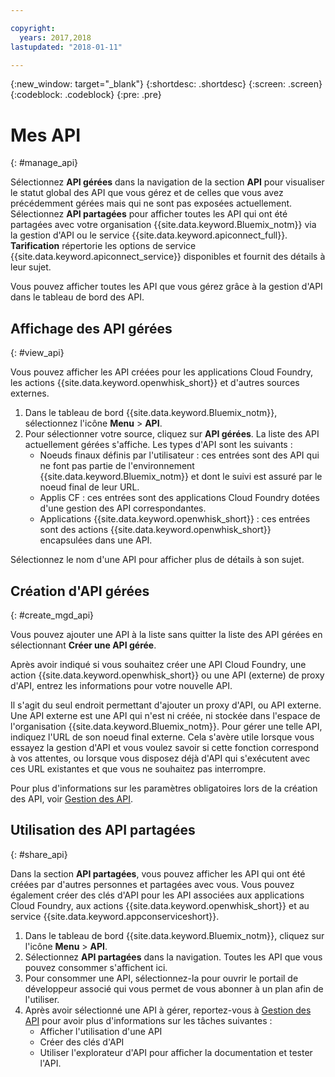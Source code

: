 ```yaml
---

copyright:
  years: 2017,2018
lastupdated: "2018-01-11"

---
```



{:new_window: target="_blank"}
{:shortdesc: .shortdesc}
{:screen: .screen}
{:codeblock: .codeblock}
{:pre: .pre}

# Mes API
{: #manage_api}

Sélectionnez **API gérées** dans la navigation de la section **API** pour visualiser le statut global des API que vous gérez et de celles que vous avez précédemment gérées mais qui ne sont pas exposées actuellement. Sélectionnez **API partagées** pour afficher toutes les API qui ont été partagées avec votre organisation {{site.data.keyword.Bluemix_notm}} via la gestion d'API ou le service {{site.data.keyword.apiconnect_full}}. **Tarification** répertorie les options de service {{site.data.keyword.apiconnect_service}} disponibles et fournit des détails à leur sujet.

Vous pouvez afficher toutes les API que vous gérez grâce à la gestion d'API dans le tableau de bord des API. 

## Affichage des API gérées
{: #view_api}

Vous pouvez afficher les API créées pour les applications Cloud Foundry, les actions {{site.data.keyword.openwhisk_short}} et d'autres sources externes.

1. Dans le tableau de bord {{site.data.keyword.Bluemix_notm}}, sélectionnez l'icône **Menu** > **API**.
2. Pour sélectionner votre source, cliquez sur **API gérées**. La liste des API actuellement gérées s'affiche. Les types d'API sont les suivants :
    * Noeuds finaux définis par l'utilisateur : ces entrées sont des API qui ne font pas partie de l'environnement {{site.data.keyword.Bluemix_notm}} et dont le suivi est assuré par le noeud final de leur URL. 
	* Applis CF : ces entrées sont des applications Cloud Foundry dotées d'une gestion des API correspondantes.
    * Applications {{site.data.keyword.openwhisk_short}} : ces entrées sont des actions {{site.data.keyword.openwhisk_short}} encapsulées dans une API.

Sélectionnez le nom d'une API pour afficher plus de détails à son sujet.

## Création d'API gérées
{: #create_mgd_api}

Vous pouvez ajouter une API à la liste sans quitter la liste des API gérées en sélectionnant **Créer une API gérée**.

Après avoir indiqué si vous souhaitez créer une API Cloud Foundry, une action {{site.data.keyword.openwhisk_short}} ou une API (externe) de proxy d'API, entrez les informations pour votre nouvelle API.  

Il s'agit du seul endroit permettant d'ajouter un proxy d'API, ou API externe. Une API externe est une API qui n'est ni créée, ni stockée dans l'espace de l'organisation {{site.data.keyword.Bluemix_notm}}. Pour gérer une telle API, indiquez l'URL de son noeud final externe. Cela s'avère utile lorsque vous essayez la gestion d'API et vous voulez savoir si cette fonction correspond à vos attentes, ou lorsque vous disposez déjà d'API qui s'exécutent avec ces URL existantes et que vous ne souhaitez pas interrompre. 

Pour plus d'informations sur les paramètres obligatoires lors de la création des API, voir [Gestion des API](manage_apis.html).

## Utilisation des API partagées
{: #share_api}

Dans la section **API partagées**, vous pouvez afficher les API qui ont été créées par d'autres personnes et partagées avec vous. Vous pouvez également créer des clés d'API pour les API associées aux applications Cloud Foundry, aux actions {{site.data.keyword.openwhisk_short}} et au service {{site.data.keyword.appconserviceshort}}.

1. Dans le tableau de bord {{site.data.keyword.Bluemix_notm}}, cliquez sur l'icône **Menu** > **API**.
2. Sélectionnez **API partagées** dans la navigation. Toutes les API que vous pouvez consommer s'affichent ici.
3. Pour consommer une API, sélectionnez-la pour ouvrir le portail de développeur associé qui vous permet de vous abonner à un plan afin de l'utiliser. 
4. Après avoir sélectionné une API à gérer, reportez-vous à [Gestion des API](manage_apis.html) pour avoir plus d'informations sur les tâches suivantes : 
    * Afficher l'utilisation d'une API
    * Créer des clés d'API
    * Utiliser l'explorateur d'API pour afficher la documentation et tester l'API.
